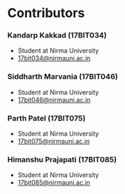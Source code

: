 # Contributors

### Kandarp Kakkad (17BIT034)

* Student at Nirma University
* 17bit034@nirmauni.ac.in

### Siddharth Marvania (17BIT046)

* Student at Nirma University
* 17bit046@nirmauni.ac.in

### Parth Patel (17BIT075)

* Student at Nirma University
* 17bit075@nirmauni.ac.in

### Himanshu Prajapati (17BIT085)

* Student at Nirma University
* 17bit085@nirmauni.ac.in
